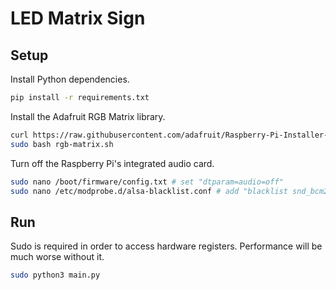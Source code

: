# LED Matrix Sign

## Setup

Install Python dependencies.

```bash
pip install -r requirements.txt
```

Install the Adafruit RGB Matrix library.

```bash
curl https://raw.githubusercontent.com/adafruit/Raspberry-Pi-Installer-Scripts/refs/heads/main/rgb-matrix.sh > rgb-matrix.sh
sudo bash rgb-matrix.sh
```

Turn off the Raspberry Pi's integrated audio card.

```bash
sudo nano /boot/firmware/config.txt # set "dtparam=audio=off"
sudo nano /etc/modprobe.d/alsa-blacklist.conf # add "blacklist snd_bcm2835"
```

## Run

Sudo is required in order to access hardware registers. Performance will be much
worse without it.

```bash
sudo python3 main.py
```
